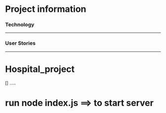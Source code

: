 # Project information

### Technology

---

### User Stories

---

# Hospital_project

[] .....


# run  node index.js ==> to start server 
